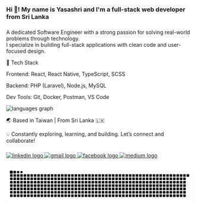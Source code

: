 <h3 align="left">Hi 👋! My name is Yasashri and I'm a full-stack web developer from Sri Lanka</h3>

###


###

<div align="left">
  <p>A dedicated Software Engineer with a strong passion for solving real-world problems through technology. <br>
    I specialize in building full-stack applications with clean code and user-focused design.

🔧 Tech Stack

Frontend: React, React Native, TypeScript, SCSS

Backend: PHP (Laravel), Node.js, MySQL

Dev Tools: Git, Docker, Postman, VS Code

<div align="left">
  <img src="https://github-readme-stats.vercel.app/api/top-langs?username=Yasashri&locale=en&hide_title=false&layout=compact&card_width=320&langs_count=5&theme=dracula&hide_border=false" height="150" alt="languages graph"  />
</div>


🌏 Based in Taiwan | From Sri Lanka 🇱🇰

💡 Constantly exploring, learning, and building. Let’s connect and collaborate!</p>
</div>

###

<div align="left">
  <a href="https://www.linkedin.com/in/yasashri/" target="_blank">
    <img src="https://img.shields.io/static/v1?message=LinkedIn&logo=linkedin&label=&color=0077B5&logoColor=white&labelColor=&style=for-the-badge" height="35" alt="linkedin logo"  />
  </a>
  <a href="ymedagedara@gmail.com" target="_blank">
    <img src="https://img.shields.io/static/v1?message=Gmail&logo=gmail&label=&color=D14836&logoColor=white&labelColor=&style=for-the-badge" height="35" alt="gmail logo"  />
  </a>
  <a href="https://web.facebook.com/yasashri" target="_blank">
    <img src="https://img.shields.io/static/v1?message=Facebook&logo=facebook&label=&color=1877F2&logoColor=white&labelColor=&style=for-the-badge" height="35" alt="facebook logo"  />
  </a>
  <a href="https://medium.com/@ymedagedara" target="_blank">
    <img src="https://img.shields.io/static/v1?message=Medium&logo=medium&label=&color=12100E&logoColor=white&labelColor=&style=for-the-badge" height="35" alt="medium logo"  />
  </a>
</div>

###

<picture>
  <source media="(prefers-color-scheme: dark)" srcset="https://raw.githubusercontent.com/Yasashri/Yasashri/output/github-snake-dark.svg" />
  <source media="(prefers-color-scheme: light)" srcset="https://raw.githubusercontent.com/Yasashri/Yasashri/output/github-snake.svg" />
  <img alt="github-snake" src="https://raw.githubusercontent.com/Yasashri/Yasashri/output/github-snake.svg" />
</picture>
